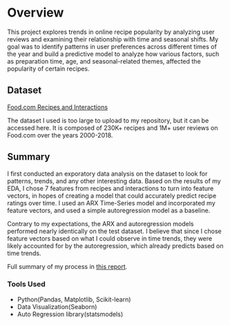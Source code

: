 # Overview
This project explores trends in online recipe popularity by analyzing user reviews and examining their relationship with time and seasonal shifts. 
My goal was to identify patterns in user preferences across different times of the year and build a predictive model to analyze how various factors, 
such as preparation time, age, and seasonal-related themes, affected the popularity of certain recipes.

## Dataset
[Food.com Recipes and Interactions](https://www.kaggle.com/datasets/shuyangli94/food-com-recipes-and-user-interactions)

The dataset I used is too large to upload to my repository, but it can be accessed here. It is composed of 230K+ recipes and 1M+ user reviews
on Food.com over the years 2000-2018.

## Summary
I first conducted an exporatory data analysis on the dataset to look for patterns, trends, and any other interesting data.
Based on the results of my EDA, I chose 7 features from recipes and interactions to turn into feature vectors, in hopes of creating a model
that could accurately predict recipe ratings over time. I used an ARX Time-Series model and incorporated my feature vectors, and used a simple
autoregression model as a baseline. 

Contrary to my expectations, the ARX and autoregression models performed nearly identically on the test dataset. I believe that
since I chose feature vectors based on what I could observe in time trends, they were likely accounted for by the autoregression,
which already predicts based on time trends.

Full summary of my process in [this report](https://docs.google.com/document/d/10OreI9RvtY8r2jb4s9IqDXYmn5OArBUrQMNM5QpYbKE/edit?tab=t.0#heading=h.35nkun2).

### Tools Used
- Python(Pandas, Matplotlib, Scikit-learn)
- Data Visualization(Seaborn)
- Auto Regression library(statsmodels)
